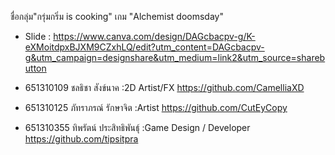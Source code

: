 ชื่อกลุ่ม"กรุ่มกริ่ม is cooking"
เกม "Alchemist doomsday"

- Slide : https://www.canva.com/design/DAGcbacpv-g/K-eXMoitdpxBJXM9CZxhLQ/edit?utm_content=DAGcbacpv-g&utm_campaign=designshare&utm_medium=link2&utm_source=sharebutton

- 651310109 ชลธิชา สังข์นาค :2D Artist/FX 
https://github.com/CamelliaXD
- 651310125 ภัทราภรณ์ รักษาจิต :Artist
https://github.com/CutEyCopy
- 651310355 ทิพรัตน์ ประสิทธิพันธุ์ :Game Design / Developer 
https://github.com/tipsitpra
